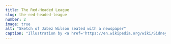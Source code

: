 ```yaml
---
title: The Red-Headed League
slug: the-red-headed-league
number: 2
image: true
alt: "Sketch of Jabez Wilson seated with a newspaper"
caption: "Illustration by <a href='https://en.wikipedia.org/wiki/Sidney_Paget' class='blue no-underline hover-dark-red'>Sidney Paget</a>, 1891/1892"
---
```

